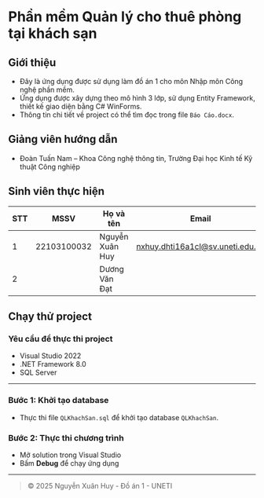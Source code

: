 
# Phần mềm Quản lý cho thuê phòng tại khách sạn

## Giới thiệu

- Đây là ứng dụng được sử dụng làm đồ án 1 cho môn Nhập môn Công nghệ phần mềm.
- Ứng dụng được xây dựng theo mô hình 3 lớp, sử dụng Entity Framework, thiết kế giao diện bằng C# WinForms.
- Thông tin chi tiết về project có thể tìm đọc trong file `Báo Cáo.docx`.

## Giảng viên hướng dẫn

- Đoàn Tuấn Nam – Khoa Công nghệ thông tin, Trường Đại học Kinh tế Kỹ thuật Công nghiệp

## Sinh viên thực hiện

| STT | MSSV         | Họ và tên        | Email                                 |
|-----|--------------|------------------|----------------------------------------|
| 1   | 22103100032  | Nguyễn Xuân Huy  | nxhuy.dhti16a1cl@sv.uneti.edu.vn       |
| 2   |              | Dương Văn Đạt    |                                        |

## Chạy thử project

### Yêu cầu để thực thi project

- Visual Studio 2022
- .NET Framework 8.0
- SQL Server

---

### Bước 1: Khởi tạo database

- Thực thi file `QLKhachSan.sql` để khởi tạo database `QLKhachSan`.

### Bước 2: Thực thi chương trình

- Mở solution trong Visual Studio
- Bấm **Debug** để chạy ứng dụng

---

> © 2025 Nguyễn Xuân Huy - Đồ án 1 - UNETI
